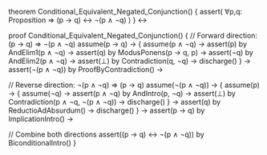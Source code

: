 theorem Conditional_Equivalent_Negated_Conjunction() {
  assert(
    ∀p,q: Proposition ⇒ (p → q) ↔ ¬(p ∧ ¬q)
  )
} ↔

proof Conditional_Equivalent_Negated_Conjunction() {
  // Forward direction: (p → q) ⇒ ¬(p ∧ ¬q)
  assume(p → q) →
  {
    assume(p ∧ ¬q) →
    assert(p) by AndElim1(p ∧ ¬q) →
    assert(q) by ModusPonens(p → q, p) →
    assert(¬q) by AndElim2(p ∧ ¬q) →
    assert(⊥) by Contradiction(q, ¬q) →
    discharge()
  } →
  assert(¬(p ∧ ¬q)) by ProofByContradiction() →

  // Reverse direction: ¬(p ∧ ¬q) ⇒ (p → q)
  assume(¬(p ∧ ¬q)) →
  {
    assume(p) →
    {
      assume(¬q) →
      assert(p ∧ ¬q) by AndIntro(p, ¬q) →
      assert(⊥) by Contradiction(p ∧ ¬q, ¬(p ∧ ¬q)) →
      discharge()
    } →
    assert(q) by ReductioAdAbsurdum() →
    discharge()
  } →
  assert(p → q) by ImplicationIntro() →

  // Combine both directions
  assert((p → q) ↔ ¬(p ∧ ¬q)) by BiconditionalIntro()
}